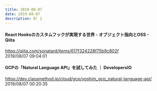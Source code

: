 ```yaml
---
title: 2019-08-07
date: 2019-08-07
description: B! 2
---
```


#### React Hooksのカスタムフックが実現する世界 - オブジェクト指向とOSS - Qiita
https://qiita.com/sonatard/items/617f324228f75b9c802f<br>
2019/08/07 09:04:01<br>


#### GCPの「Natural Language API」を試してみた ｜ DevelopersIO
https://dev.classmethod.jp/cloud/gcp/yoshim_gcp_natural-language-api/<br>
2019/08/07 00:20:35<br>


